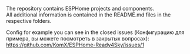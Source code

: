 The repository contains ESPHome projects and components.  
All additional information is contained in the README.md files in the respective folders.  

Config for example you can see in the closed issues (Конфигурацию для примера, вы можете посмотреть в закрытых вопросах):
https://github.com/KomX/ESPHome-Ready4Sky/issues/1
